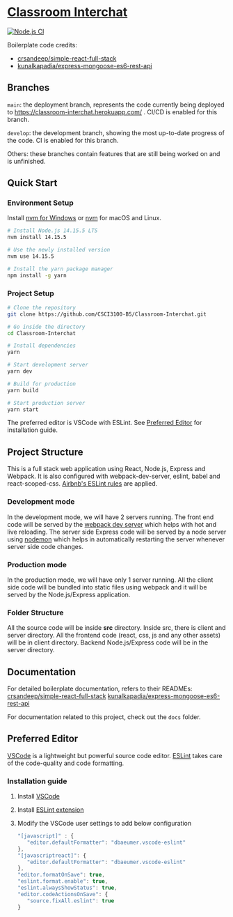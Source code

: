# [Classroom Interchat](https://classroom-interchat.herokuapp.com/)

[![Node.js CI](https://github.com/CSCI3100-B5/Classroom-Interchat/actions/workflows/node.js.yml/badge.svg?branch=main)](https://github.com/CSCI3100-B5/Classroom-Interchat/actions/workflows/node.js.yml)

Boilerplate code credits:

- [crsandeep/simple-react-full-stack](https://github.com/crsandeep/simple-react-full-stack)
- [kunalkapadia/express-mongoose-es6-rest-api](https://github.com/kunalkapadia/express-mongoose-es6-rest-api)

## Branches

`main`: the deployment branch, represents the code currently being deployed to https://classroom-interchat.herokuapp.com/ . CI/CD is enabled for this branch.

`develop`: the development branch, showing the most up-to-date progress of the code. CI is enabled for this branch.

Others: these branches contain features that are still being worked on and is unfinished.

## Quick Start

### Environment Setup

Install [nvm for Windows](https://github.com/coreybutler/nvm-windows) or [nvm](https://github.com/nvm-sh/nvm) for macOS and Linux.

```bash
# Install Node.js 14.15.5 LTS
nvm install 14.15.5

# Use the newly installed version
nvm use 14.15.5

# Install the yarn package manager
npm install -g yarn
```

### Project Setup

```bash
# Clone the repository
git clone https://github.com/CSCI3100-B5/Classroom-Interchat.git

# Go inside the directory
cd Classroom-Interchat

# Install dependencies
yarn

# Start development server
yarn dev

# Build for production
yarn build

# Start production server
yarn start
```

The preferred editor is VSCode with ESLint. See [Preferred Editor](#preferred-editor) for installation guide.

## Project Structure

This is a full stack web application using React, Node.js, Express and Webpack. It is also configured with webpack-dev-server, eslint, babel and react-scoped-css. [Airbnb's ESLint rules](https://github.com/airbnb/javascript) are applied.

### Development mode

In the development mode, we will have 2 servers running. The front end code will be served by the [webpack dev server](https://webpack.js.org/configuration/dev-server/) which helps with hot and live reloading. The server side Express code will be served by a node server using [nodemon](https://nodemon.io/) which helps in automatically restarting the server whenever server side code changes.

### Production mode

In the production mode, we will have only 1 server running. All the client side code will be bundled into static files using webpack and it will be served by the Node.js/Express application.

### Folder Structure

All the source code will be inside **src** directory. Inside src, there is client and server directory. All the frontend code (react, css, js and any other assets) will be in client directory. Backend Node.js/Express code will be in the server directory.

## Documentation

For detailed boilerplate documentation, refers to their READMEs: [crsandeep/simple-react-full-stack](https://github.com/crsandeep/simple-react-full-stack/blob/master/README.md) [kunalkapadia/express-mongoose-es6-rest-api](https://github.com/kunalkapadia/express-mongoose-es6-rest-api/blob/develop/README.md)

For documentation related to this project, check out the `docs` folder.

## Preferred Editor

[VSCode](https://code.visualstudio.com/) is a lightweight but powerful source code editor. [ESLint](https://eslint.org/) takes care of the code-quality and code formatting.

### Installation guide

1. Install [VSCode](https://code.visualstudio.com/)
2. Install [ESLint extension](https://marketplace.visualstudio.com/items?itemName=dbaeumer.vscode-eslint)
3. Modify the VSCode user settings to add below configuration

   ```javascript
   "[javascript]" : {
      "editor.defaultFormatter": "dbaeumer.vscode-eslint"
   },
   "[javascriptreact]": {
      "editor.defaultFormatter": "dbaeumer.vscode-eslint"
   },
   "editor.formatOnSave": true,
   "eslint.format.enable": true,
   "eslint.alwaysShowStatus": true,
   "editor.codeActionsOnSave": {
      "source.fixAll.eslint": true
   }
   ```
